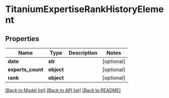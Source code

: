 # TitaniumExpertiseRankHistoryElement


## Properties
Name | Type | Description | Notes
------------ | ------------- | ------------- | -------------
**date** | **str** |  | [optional] 
**experts_count** | **object** |  | [optional] 
**rank** | **object** |  | [optional] 

[[Back to Model list]](../README.md#documentation-for-models) [[Back to API list]](../README.md#documentation-for-api-endpoints) [[Back to README]](../README.md)



